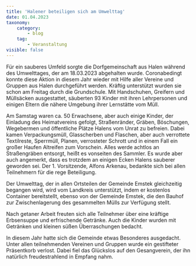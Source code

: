 ```yaml
---
title: 'Halener beteiligen sich am Umwelttag'
date: 01.04.2023
taxonomy:
    category:
        - blog
    tag:
        - Veranstaltung
visible: false
---
```


Für ein sauberes Umfeld sorgte die Dorfgemeinschaft aus Halen während des Umwelttages, der am 18.03.2023 abgehalten wurde. Coronabedingt konnte diese Aktion in diesem Jahr wieder mit Hilfe aller Vereine und Gruppen aus Halen durchgeführt werden. Kräftig unterstützt wurden sie schon am Freitag durch die Grundschule.  Mit Handschuhen, Greifern und Müllsäcken ausgestattet, säuberten 93 Kinder mit ihren Lehrpersonen und einigen Eltern die nähere Umgebung ihrer Lernstätte vom Müll.

Am Samstag waren ca. 50 Erwachsene, aber auch einige Kinder, der Einladung des Heimatvereins gefolgt, Straßenränder, Gräben, Böschungen, Wegebermen und öffentliche Plätze Halens vom Unrat zu befreien. Dabei kamen Verpackungsmüll, Glasscherben und Flaschen, aber auch verrottete Textilreste, Sperrmüll, Planen,  verrosteter Schrott und in einem Fall ein großer Haufen Altreifen zum Vorschein. Alles werde achtlos an Straßengräben entsorgt, heißt es vonseiten des Sammler. Es wurde aber auch angemerkt, dass es trotzdem an einigen Ecken Halens sauberer geworden sei. Der 1. Vorsitzende, Alfons Arkenau, bedankte sich bei allen Teilnehmern für die rege Beteiligung.

Der Umwelttag, der in allen Ortsteilen der Gemeinde Emstek gleichzeitig begangen wird, wird vom Landkreis unterstützt, indem er kostenlos Container bereitstellt, ebenso von der Gemeinde Emstek, die den Bauhof zur Zwischenlagerung des gesammelten Mülls zur Verfügung stellt. 

Nach getaner Arbeit freuten sich alle Teilnehmer über eine kräftige Erbsensuppe und erfrischende Getränke. Auch die Kinder wurden mit Getränken und kleinen süßen Überraschungen bedacht.

In diesem Jahr hatte sich die Gemeinde etwas Besonderes ausgedacht. Unter allen teilnehmenden Vereinen und Gruppen wurde ein gestifteter Präsentkorb verlost. Dabei fiel das Glückslos auf den Gesangverein, der ihn natürlich freudestrahlend in Empfang nahm.
